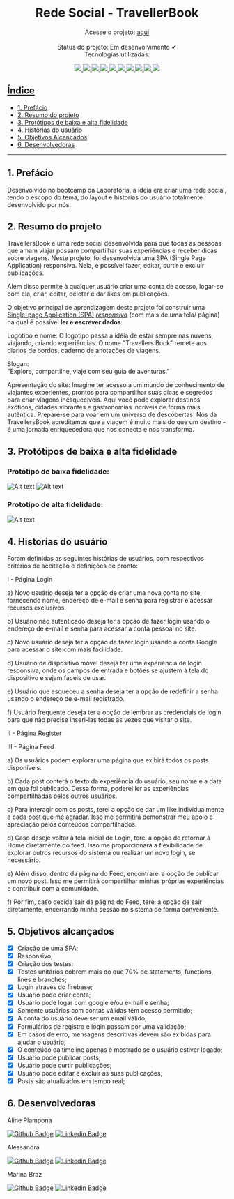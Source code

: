 <div align="center">

# Rede Social - TravellerBook

</div>

<div align="center">

Acesse o projeto: [aqui](http://)  
 <br>
Status do projeto: Em desenvolvimento ✔<br>
Tecnologias utilizadas: <br>

  <a href="https://developer.mozilla.org/en-US/docs/Learn/Getting_started_with_the_web/HTML_basics">
  <img src="https://skillicons.dev/icons?i=html"/>
  <a href="https://developer.mozilla.org/en-US/docs/Web/CSS">
  <img src="https://skillicons.dev/icons?i=css"/>
  <a href="https://developer.mozilla.org/en-US/docs/Learn/JavaScript/First_steps/What_is_JavaScript">
  <img src="https://skillicons.dev/icons?i=js"/>
  <a href="https://git-scm.com/">
  <img src="https://skillicons.dev/icons?i=git"/>
  <a href="https://github.com/">
  <img src="https://skillicons.dev/icons?i=github"/>
  <a href="https://jestjs.io/pt-BR/">
  <img src="https://skillicons.dev/icons?i=jest"/>
  <a href="https://figma.com/">
  <img src="https://skillicons.dev/icons?i=figma"/>
  <a href="https://firebase.google.com/">
  <img src="https://skillicons.dev/icons?i=firebase"/>
  <a href="https://code.visualstudio.com/">
  <img src="https://skillicons.dev/icons?i=vscode"/>
   <a href="https://nodejs.org/en">
  <img src="https://skillicons.dev/icons?i=nodejs"/>

</div>

## Índice

- [1. Prefácio](#1-prefácio)
- [2. Resumo do projeto](#2-resumo-do-projeto)
- [3. Protótipos de baixa e alta fidelidade](#3-protótipos-de-baixa-e-alta-fidelidade)
- [4. Histórias do usuário](#4-historias-do-usuário)
- [5. Objetivos Alcançados](#5-objetivos-alcançados)
- [6. Desenvolvedoras](#6-desenvolvedoras)

---

## 1. Prefácio

Desenvolvido no bootcamp da Laboratória, a ideia era criar uma rede social, tendo o escopo do tema,
do layout e historias do usuário totalmente desenvolvido por nós.

## 2. Resumo do projeto

TravellersBook é uma rede social desenvolvida para que todas as pessoas que amam viajar possam
compartilhar suas experiências e receber dicas sobre viagens. Neste projeto, foi desenvolvida
uma SPA (Single Page Application) responsiva. Nela, é possível fazer, editar, curtir e excluir publicações.

Além disso permite à qualquer usuário criar uma conta de acesso,
logar-se com ela, criar, editar, deletar e dar likes em publicações.

O objetivo principal de aprendizagem deste projeto foi construir uma [Single-page
Application
(SPA)](https://pt.wikipedia.org/wiki/Aplicativo_de_p%C3%A1gina_%C3%BAnica)
[_responsiva_](https://curriculum.laboratoria.la/pt/topics/css/02-responsive) (com mais de uma tela/ página) na
qual é possível **ler e escrever dados**.

Logotipo e nome:
O logotipo passa a idéia de estar sempre nas nuvens, viajando, criando experiências.
O nome "Travellers Book" remete aos diarios de bordos, caderno de anotações de viagens.

Slogan:  
"Explore, compartilhe, viaje com seu guia de aventuras."

Apresentação do site:
Imagine ter acesso a um mundo de conhecimento de viajantes experientes, prontos para compartilhar suas dicas e segredos para criar viagens inesquecíveis. Aqui você pode explorar destinos exóticos, cidades vibrantes e gastronomias incríveis de forma mais autêntica.
Prepare-se para voar em um universo de descobertas. Nós da TravellersBook acreditamos que a viagem é muito mais do que um destino - é uma jornada enriquecedora que nos conecta e nos transforma.

## 3. Protótipos de baixa e alta fidelidade

### Protótipo de baixa fidelidade:

![Alt text](src/img/prototipo_baixa.jpeg)
![Alt text](src/img/prototipo_baixa2.jpeg)

### Protótipo de alta fidelidade:

![Alt text](src/img/prototipo_alta.jpeg)

## 4. Historias do usuário

Foram definidas as seguintes histórias de usuários, com respectivos critérios de aceitação e definições de pronto:

I - Página Login

a) Novo usuário deseja ter a opção de criar uma nova conta no site, fornecendo nome, endereço de e-mail e senha para registrar e acessar recursos exclusivos.

b) Usuário não autenticado deseja ter a opção de fazer login usando o endereço de e-mail e senha para acessar a conta pessoal no site.

c) Novo usuário deseja ter a opção de fazer login usando a conta Google para acessar o site com mais facilidade.

d) Usuário de dispositivo móvel deseja ter uma experiência de login responsiva, onde os campos de entrada e botões se ajustem à tela do dispositivo e sejam fáceis de usar.

e) Usuário que esqueceu a senha deseja ter a opção de redefinir a senha usando o endereço de e-mail registrado.

f) Usuário frequente deseja ter a opção de lembrar as credenciais de login para que não precise inseri-las todas as vezes que visitar o site.

II - Página Register

III - Página Feed

a) Os usuários podem explorar uma página que exibirá todos os posts disponíveis.

b) Cada post conterá o texto da experiência do usuário, seu nome e a data em que foi publicado. Dessa forma, poderei ler as experiências compartilhadas pelos outros usuários.

c) Para interagir com os posts, terei a opção de dar um like individualmente a cada post que me agradar. Isso me permitirá demonstrar meu apoio e apreciação pelos conteúdos compartilhados.

d) Caso deseje voltar à tela inicial de Login, terei a opção de retornar à Home diretamente do feed. Isso me proporcionará a flexibilidade de explorar outros recursos do sistema ou realizar um novo login, se necessário.

e) Além disso, dentro da página do Feed, encontrarei a opção de publicar um novo post. Isso me permitirá compartilhar minhas próprias experiências e contribuir com a comunidade.

f) Por fim, caso decida sair da página do Feed, terei a opção de sair diretamente, encerrando minha sessão no sistema de forma conveniente.

## 5. Objetivos alcançados

- [x] Criação de uma SPA;
- [x] Responsivo;
- [x] Criação dos testes;
- [x] Testes unitários cobrem mais do que 70% de statements, functions, lines e branches;
- [x] Login através do firebase;
- [x] Usuário pode criar conta;
- [x] Usuário pode logar com google e/ou e-mail e senha;
- [x] Somente usuários com contas válidas têm acesso permitido;
- [x] A conta do usuário deve ser um email válido;
- [x] Formulários de registro e login passam por uma validação;
- [x] Em casos de erro, mensagens descritivas devem são exibidas para ajudar o usuário;
- [x] O conteúdo da timeline apenas é mostrado se o usuário estiver logado;
- [x] Usuário pode publicar posts;
- [x] Usuário pode curtir publicações;
- [x] Usuário pode editar e excluir as suas publicações;
- [x] Posts são atualizados em tempo real;

## 6. Desenvolvedoras

Aline Plampona

[![Github Badge](https://img.shields.io/badge/-Github-000?style=flat-square&logo=Github&logoColor=white&link)](https://github.com/alinepamplona) [![Linkedin Badge](https://img.shields.io/badge/-LinkedIn-blue?style=flat-square&logo=Linkedin&logoColor=white&link)](https://www.linkedin.com/in/alinebpamplona/)

Alessandra

[![Github Badge](https://img.shields.io/badge/-Github-000?style=flat-square&logo=Github&logoColor=white&link)](https://github.com/AlessandraAlvesLopes) [![Linkedin Badge](https://img.shields.io/badge/-LinkedIn-blue?style=flat-square&logo=Linkedin&logoColor=white&link)]("https://www.linkedin.com/in/alessandraalveslopes/")

Marina Braz

[![Github Badge](https://img.shields.io/badge/-Github-000?style=flat-square&logo=Github&logoColor=white&link)](https://github.com/rbcribeiro) [![Linkedin Badge](https://img.shields.io/badge/-LinkedIn-blue?style=flat-square&logo=Linkedin&logoColor=white&link)](https://www.linkedin.com/in/marinanbraz/)
